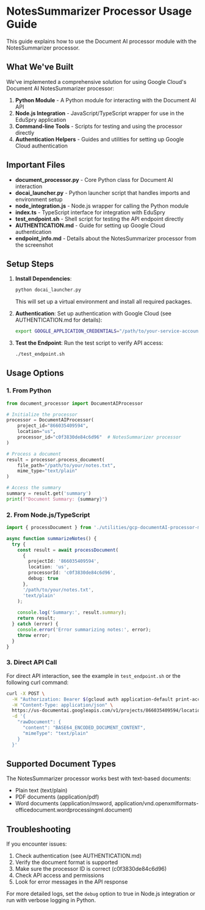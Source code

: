 # NotesSummarizer Processor Usage Guide

This guide explains how to use the Document AI processor module with the NotesSummarizer processor.

## What We've Built

We've implemented a comprehensive solution for using Google Cloud's Document AI NotesSummarizer processor:

1. **Python Module** - A Python module for interacting with the Document AI API
2. **Node.js Integration** - JavaScript/TypeScript wrapper for use in the EduSpry application
3. **Command-line Tools** - Scripts for testing and using the processor directly
4. **Authentication Helpers** - Guides and utilities for setting up Google Cloud authentication

## Important Files

- **document_processor.py** - Core Python class for Document AI interaction
- **docai_launcher.py** - Python launcher script that handles imports and environment setup
- **node_integration.js** - Node.js wrapper for calling the Python module
- **index.ts** - TypeScript interface for integration with EduSpry
- **test_endpoint.sh** - Shell script for testing the API endpoint directly
- **AUTHENTICATION.md** - Guide for setting up Google Cloud authentication
- **endpoint_info.md** - Details about the NotesSummarizer processor from the screenshot

## Setup Steps

1. **Install Dependencies**:
   ```bash
   python docai_launcher.py
   ```
   This will set up a virtual environment and install all required packages.

2. **Authentication**:
   Set up authentication with Google Cloud (see AUTHENTICATION.md for details):
   ```bash
   export GOOGLE_APPLICATION_CREDENTIALS="/path/to/your-service-account-key.json"
   ```

3. **Test the Endpoint**:
   Run the test script to verify API access:
   ```bash
   ./test_endpoint.sh
   ```

## Usage Options

### 1. From Python

```python
from document_processor import DocumentAIProcessor

# Initialize the processor
processor = DocumentAIProcessor(
    project_id="866035409594",
    location="us",
    processor_id="c0f3830de84c6d96"  # NotesSummarizer processor
)

# Process a document
result = processor.process_document(
    file_path="/path/to/your/notes.txt",
    mime_type="text/plain"
)

# Access the summary
summary = result.get('summary')
print(f"Document Summary: {summary}")
```

### 2. From Node.js/TypeScript

```typescript
import { processDocument } from './utilities/gcp-documentAI-processor-module';

async function summarizeNotes() {
  try {
    const result = await processDocument(
      {
        projectId: '866035409594',
        location: 'us',
        processorId: 'c0f3830de84c6d96',
        debug: true
      },
      '/path/to/your/notes.txt',
      'text/plain'
    );
    
    console.log('Summary:', result.summary);
    return result;
  } catch (error) {
    console.error('Error summarizing notes:', error);
    throw error;
  }
}
```

### 3. Direct API Call

For direct API interaction, see the example in `test_endpoint.sh` or the following curl command:

```bash
curl -X POST \
  -H "Authorization: Bearer $(gcloud auth application-default print-access-token)" \
  -H "Content-Type: application/json" \
  https://us-documentai.googleapis.com/v1/projects/866035409594/locations/us/processors/c0f3830de84c6d96:process \
  -d '{
    "rawDocument": {
      "content": "BASE64_ENCODED_DOCUMENT_CONTENT",
      "mimeType": "text/plain"
    }
  }'
```

## Supported Document Types

The NotesSummarizer processor works best with text-based documents:
- Plain text (text/plain)
- PDF documents (application/pdf)
- Word documents (application/msword, application/vnd.openxmlformats-officedocument.wordprocessingml.document)

## Troubleshooting

If you encounter issues:

1. Check authentication (see AUTHENTICATION.md)
2. Verify the document format is supported
3. Make sure the processor ID is correct (c0f3830de84c6d96)
4. Check API access and permissions
5. Look for error messages in the API response

For more detailed logs, set the `debug` option to true in Node.js integration or run with verbose logging in Python. 